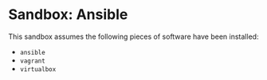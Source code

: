 # Sandbox: Ansible

This sandbox assumes the following pieces of software have been installed:

- `ansible`
- `vagrant`
- `virtualbox`
